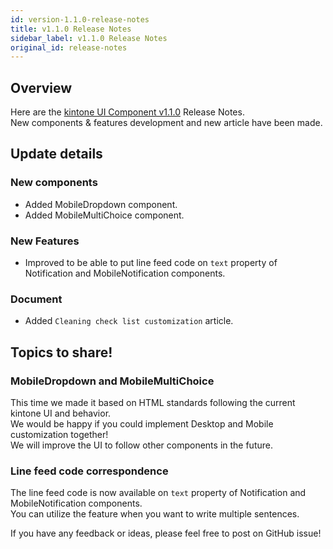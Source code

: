 ```yaml
---
id: version-1.1.0-release-notes
title: v1.1.0 Release Notes
sidebar_label: v1.1.0 Release Notes
original_id: release-notes
---
```


## Overview

Here are the [kintone UI Component v1.1.0](https://github.com/kintone-labs/kintone-ui-component/releases/tag/v1.1.0) Release Notes.<br>
New components & features development and new article have been made.

## Update details
### New components
- Added MobileDropdown component.
- Added MobileMultiChoice component.

### New Features
- Improved to be able to put line feed code on `text` property of Notification and MobileNotification components.

### Document
- Added `Cleaning check list customization` article.

## Topics to share!
### MobileDropdown and MobileMultiChoice
This time we made it based on HTML standards following the current kintone UI and behavior.<br>
We would be happy if you could implement Desktop and Mobile customization together!<br>
We will improve the UI to follow other components in the future.

### Line feed code correspondence
The line feed code is now available on `text` property of Notification and MobileNotification components.<br>
You can utilize the feature when you want to write multiple sentences.

If you have any feedback or ideas, please feel free to post on GitHub issue!
